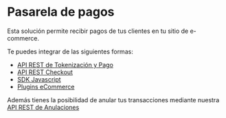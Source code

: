# Pasarela de pagos

Esta solución permite recibir pagos de tus clientes en tu sitio de e-commerce. 

Te puedes integrar de las siguientes formas:

  - [API REST de Tokenización y Pago](api-tokenizacion-pago/introduction.md)
  - [API REST Checkout](pasarela-de-pagos/api-checkout/introduction.md)
  - [SDK Javascript](https://github.com/Peinau/peinau-javascript/blob/master/README.md)
  - [Plugins eCommerce](pasarela-de-pagos/plugins/introduction.md)

Además tienes la posibilidad de anular tus transacciones mediante nuestra [API REST de Anulaciones](articles/anulaciones/introduccion.md)
